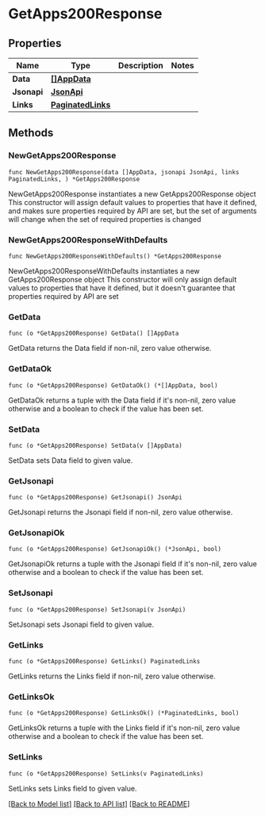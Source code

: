 # GetApps200Response

## Properties

Name | Type | Description | Notes
------------ | ------------- | ------------- | -------------
**Data** | [**[]AppData**](AppData.md) |  | 
**Jsonapi** | [**JsonApi**](JsonApi.md) |  | 
**Links** | [**PaginatedLinks**](PaginatedLinks.md) |  | 

## Methods

### NewGetApps200Response

`func NewGetApps200Response(data []AppData, jsonapi JsonApi, links PaginatedLinks, ) *GetApps200Response`

NewGetApps200Response instantiates a new GetApps200Response object
This constructor will assign default values to properties that have it defined,
and makes sure properties required by API are set, but the set of arguments
will change when the set of required properties is changed

### NewGetApps200ResponseWithDefaults

`func NewGetApps200ResponseWithDefaults() *GetApps200Response`

NewGetApps200ResponseWithDefaults instantiates a new GetApps200Response object
This constructor will only assign default values to properties that have it defined,
but it doesn't guarantee that properties required by API are set

### GetData

`func (o *GetApps200Response) GetData() []AppData`

GetData returns the Data field if non-nil, zero value otherwise.

### GetDataOk

`func (o *GetApps200Response) GetDataOk() (*[]AppData, bool)`

GetDataOk returns a tuple with the Data field if it's non-nil, zero value otherwise
and a boolean to check if the value has been set.

### SetData

`func (o *GetApps200Response) SetData(v []AppData)`

SetData sets Data field to given value.


### GetJsonapi

`func (o *GetApps200Response) GetJsonapi() JsonApi`

GetJsonapi returns the Jsonapi field if non-nil, zero value otherwise.

### GetJsonapiOk

`func (o *GetApps200Response) GetJsonapiOk() (*JsonApi, bool)`

GetJsonapiOk returns a tuple with the Jsonapi field if it's non-nil, zero value otherwise
and a boolean to check if the value has been set.

### SetJsonapi

`func (o *GetApps200Response) SetJsonapi(v JsonApi)`

SetJsonapi sets Jsonapi field to given value.


### GetLinks

`func (o *GetApps200Response) GetLinks() PaginatedLinks`

GetLinks returns the Links field if non-nil, zero value otherwise.

### GetLinksOk

`func (o *GetApps200Response) GetLinksOk() (*PaginatedLinks, bool)`

GetLinksOk returns a tuple with the Links field if it's non-nil, zero value otherwise
and a boolean to check if the value has been set.

### SetLinks

`func (o *GetApps200Response) SetLinks(v PaginatedLinks)`

SetLinks sets Links field to given value.



[[Back to Model list]](../README.md#documentation-for-models) [[Back to API list]](../README.md#documentation-for-api-endpoints) [[Back to README]](../README.md)


